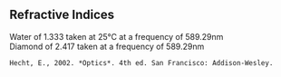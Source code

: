 ## Refractive Indices
Water of 1.333 taken at 25°C at a frequency of 589.29nm  
Diamond of 2.417 taken at a frequency of 589.29nm

    Hecht, E., 2002. *Optics*. 4th ed. San Francisco: Addison-Wesley.
